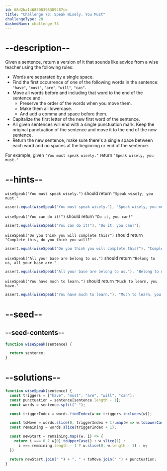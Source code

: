 ```yaml
---
id: 68d2ba1468508398389487ce
title: "Challenge 73: Speak Wisely, You Must"
challengeType: 28
dashedName: challenge-73
---
```


# --description--

Given a sentence, return a version of it that sounds like advice from a wise teacher using the following rules:

- Words are separated by a single space.
- Find the first occurrence of one of the following words in the sentence: `"have"`, `"must"`, `"are"`, `"will"`, `"can"`.
- Move all words before and including that word to the end of the sentence and:
  - Preserve the order of the words when you move them.
  - Make them all lowercase.
  - And add a comma and space before them.
- Capitalize the first letter of the new first word of the sentence.
- All given sentences will end with a single punctuation mark. Keep the original punctuation of the sentence and move it to the end of the new sentence.
- Return the new sentence, make sure there's a single space between each word and no spaces at the beginning or end of the sentence.

For example, given `"You must speak wisely."` return `"Speak wisely, you must."`

# --hints--

`wiseSpeak("You must speak wisely.")` should return `"Speak wisely, you must."`

```js
assert.equal(wiseSpeak("You must speak wisely."), "Speak wisely, you must.");
```

`wiseSpeak("You can do it!")` should return `"Do it, you can!"`

```js
assert.equal(wiseSpeak("You can do it!"), "Do it, you can!");
```

`wiseSpeak("Do you think you will complete this?")` should return `"Complete this, do you think you will?"`

```js
assert.equal(wiseSpeak("Do you think you will complete this?"), "Complete this, do you think you will?");
```

`wiseSpeak("All your base are belong to us.")` should return `"Belong to us, all your base are."`

```js
assert.equal(wiseSpeak("All your base are belong to us."), "Belong to us, all your base are.");
```

`wiseSpeak("You have much to learn.")` should return `"Much to learn, you have."`

```js
assert.equal(wiseSpeak("You have much to learn."), "Much to learn, you have.");
```

# --seed--

## --seed-contents--

```js
function wiseSpeak(sentence) {

  return sentence;
}
```

# --solutions--

```js
function wiseSpeak(sentence) {
  const triggers = ["have", "must", "are", "will", "can"];
  const punctuation = sentence[sentence.length - 1];
  const words = sentence.split(" ");

  const triggerIndex = words.findIndex(w => triggers.includes(w));

  const toMove = words.slice(0, triggerIndex + 1).map(w => w.toLowerCase());
  const remaining = words.slice(triggerIndex + 1);

  const newStart = remaining.map((w, i) => {
    return i === 0 ? w[0].toUpperCase() + w.slice(1) :
      i === remaining.length - 1 ? w.slice(0, w.length - 1) : w;
  })

  return newStart.join(" ") + ", " + toMove.join(" ") + punctuation;
}
```
